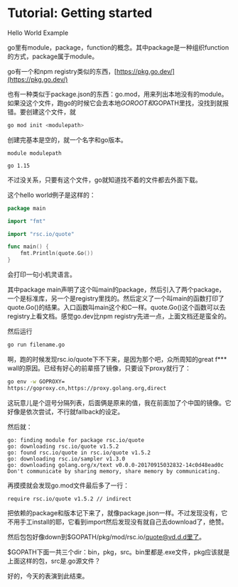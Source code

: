 # Tutorial: Getting started

Hello World Example

go里有module，package，function的概念。其中package是一种组织function的方式，package属于module。

go有一个和npm registry类似的东西，[https://pkg.go.dev/](https://pkg.go.dev/)

也有一种类似于package.json的东西：go.mod，用来列出本地没有的module。如果没这个文件，跑go的时候它会去本地$GOROOT和$GOPATH里找，没找到就报错。要创建这个文件，就

```bash
go mod init <modulepath>
```

创建完基本是空的，就一个名字和go版本。

```text
module modulepath

go 1.15
```

不过没关系，只要有这个文件，go就知道找不着的文件都去外面下载。

这个hello world例子是这样的：

```go
package main

import "fmt"

import "rsc.io/quote"

func main() {
    fmt.Println(quote.Go())
}
```

会打印一句小机灵语言。

其中package main声明了这个叫main的package，然后引入了两个package，一个是标准库，另一个是registry里找的。然后定义了一个叫main的函数打印了quote.Go\(\)的结果。入口函数叫main这个和C一样。quote.Go\(\)这个函数可以去registry上看文档。感觉go.dev比npm registry先进一点，上面文档还是蛮全的。

然后运行

```bash
go run filename.go
```

啊，跑的时候发现rsc.io/quote下不下来，是因为那个吧，众所周知的great f\*\*\* wall的原因。已经有好心的前辈搭了镜像，只要设下proxy就行了：

```bash
go env -w GOPROXY=
https://goproxy.cn,https://proxy.golang.org,direct
```

这玩意儿是个逗号分隔列表，后面俩是原来的值，我在前面加了个中国的镜像。它好像是依次尝试，不行就fallback的设定。

然后就：

```text
go: finding module for package rsc.io/quote
go: downloading rsc.io/quote v1.5.2
go: found rsc.io/quote in rsc.io/quote v1.5.2
go: downloading rsc.io/sampler v1.3.0
go: downloading golang.org/x/text v0.0.0-20170915032832-14c0d48ead0c
Don't communicate by sharing memory, share memory by communicating.
```

再摸摸就会发现go.mod文件最后多了一行：

```text
require rsc.io/quote v1.5.2 // indirect
```

把依赖的package和版本记下来了，就像package.json一样。不过发现没有，它不用手工install的耶，它看到import然后发现没有就自己去download了，绝赞。

然后包包好像down到$GOPATH/pkg/mod/rsc.io/quote@vd.d.d里了。

$GOPATH下面一共三个dir：bin，pkg，src。bin里都是.exe文件，pkg应该就是上面这样的包，src是.go源文件？

好的，今天的表演到此结束。

